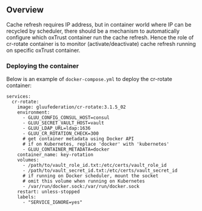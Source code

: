 ## Overview

Cache refresh requires IP address, but in container world where IP can be recycled by scheduler, there should be a mechanism
to automatically configure which oxTrust container run the cache refresh.
Hence the role of cr-rotate container is to monitor (activate/deactivate) cache refresh running on specific oxTrust container.

### Deploying the container

Below is an example of `docker-compose.yml` to deploy the cr-rotate container:

```
services:
  cr-rotate:
    image: gluufederation/cr-rotate:3.1.5_02
    environment:
      - GLUU_CONFIG_CONSUL_HOST=consul
      - GLUU_SECRET_VAULT_HOST=vault
      - GLUU_LDAP_URL=ldap:1636
      - GLUU_CR_ROTATION_CHECK=300
      # get container metadata using Docker API
      # if on Kubernetes, replace 'docker' with 'kubernetes'
      - GLUU_CONTAINER_METADATA=docker
    container_name: key-rotation
    volumes:
      - /path/to/vault_role_id.txt:/etc/certs/vault_role_id
      - /path/to/vault_secret_id.txt:/etc/certs/vault_secret_id
      # if running on Docker scheduler, mount the socket
      # omit this volume when running on Kubernetes
      - /var/run/docker.sock:/var/run/docker.sock
    restart: unless-stopped
    labels:
      - "SERVICE_IGNORE=yes"
```
